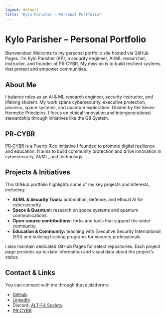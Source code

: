 ```yaml
---
layout: default
title: "Kylo Parisher – Personal Portfolio"
---
```


# Kylo Parisher – Personal Portfolio  
Bienvenidos! Welcome to my personal portfolio site hosted via GitHub Pages. I’m Kylo Parisher (KP), a security engineer, AI/ML researcher, instructor, and founder of PR‑CYBR. My mission is to build resilient systems that protect and empower communities.  

## About Me  
I balance roles as an AI & ML research engineer, security instructor, and lifelong student. My work spans cybersecurity, executive protection, psionics, space systems, and quantum exploration. Guided by the Seven Hermetic Principles, I focus on ethical innovation and intergenerational stewardship through initiatives like the G8 System.  

## PR‑CYBR  
[PR‑CYBR](https://github.com/pr-cybr) is a Puerto Rico initiative I founded to promote digital resilience and education. It aims to build community protection and drive innovation in cybersecurity, AI/ML, and technology.  

## Projects & Initiatives  
This GitHub portfolio highlights some of my key projects and interests, including:  
- **AI/ML & Security Tools:** automation, defense, and ethical AI for cybersecurity.  
- **Space & Quantum:** research on space systems and quantum communications.  
- **Open‑source contributions:** forks and tools that support the wider community.  
- **Education & Community:** teaching with Executive Security International (ESI) and building training programs for security professionals.  

I also maintain dedicated GitHub Pages for select repositories. Each project page provides up‑to‑date information and visual data about the project’s status.  

## Contact & Links  
You can connect with me through these platforms:  
- [GitHub](https://github.com/cywf)  
- [LinkedIn](https://www.linkedin.com/in/kparisher/)  
- Discord: [ALT‑F4 Society](https://discord.gg/nQgTBZZrA4)  
- [PR‑CYBR](https://github.com/pr-cybr) 
